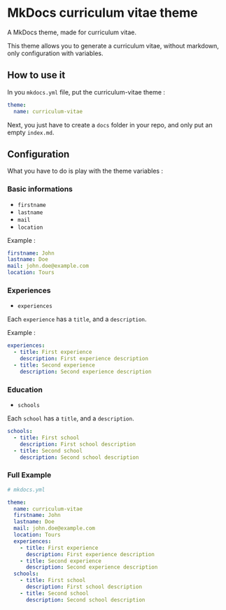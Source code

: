 # MkDocs curriculum vitae theme

A MkDocs theme, made for curriculum vitae.

This theme allows you to generate a curriculum vitae, without markdown, only configuration with variables.

## How to use it

In you `mkdocs.yml` file, put the curriculum-vitae theme :

```yml
theme:
  name: curriculum-vitae
```

Next, you just have to create a `docs` folder in your repo, and only put an empty `index.md`.

## Configuration

What you have to do is play with the theme variables :

### Basic informations

- `firstname`
- `lastname`
- `mail`
- `location`

Example :

```yml
firstname: John
lastname: Doe
mail: john.doe@example.com
location: Tours
```

### Experiences

- `experiences`

Each `experience` has a `title`, and a `description`.

Example :

```yml
experiences:
  - title: First experience
    description: First experience description
  - title: Second experience
    description: Second experience description
```

### Education

- `schools`

Each `school` has a `title`, and a `description`.

```yml
schools:
  - title: First school
    description: First school description
  - title: Second school
    description: Second school description
```

### Full Example

```yml
# mkdocs.yml

theme:
  name: curriculum-vitae
  firstname: John
  lastname: Doe
  mail: john.doe@example.com
  location: Tours
  experiences:
    - title: First experience
      description: First experience description
    - title: Second experience
      description: Second experience description
  schools:
    - title: First school
      description: First school description
    - title: Second school
      description: Second school description
```
